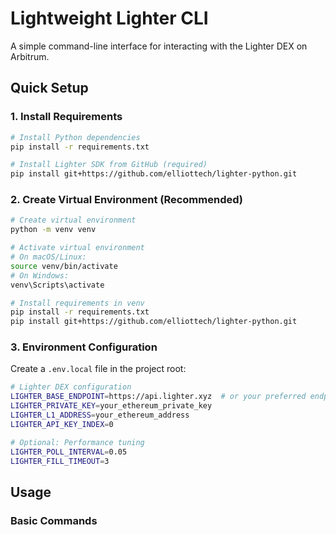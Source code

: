 # Lightweight Lighter CLI

A simple command-line interface for interacting with the Lighter DEX on Arbitrum.

## Quick Setup

### 1. Install Requirements

```bash
# Install Python dependencies
pip install -r requirements.txt

# Install Lighter SDK from GitHub (required)
pip install git+https://github.com/elliottech/lighter-python.git
```

### 2. Create Virtual Environment (Recommended)

```bash
# Create virtual environment
python -m venv venv

# Activate virtual environment
# On macOS/Linux:
source venv/bin/activate
# On Windows:
venv\Scripts\activate

# Install requirements in venv
pip install -r requirements.txt
pip install git+https://github.com/elliottech/lighter-python.git
```

### 3. Environment Configuration

Create a `.env.local` file in the project root:

```bash
# Lighter DEX configuration
LIGHTER_BASE_ENDPOINT=https://api.lighter.xyz  # or your preferred endpoint
LIGHTER_PRIVATE_KEY=your_ethereum_private_key
LIGHTER_L1_ADDRESS=your_ethereum_address
LIGHTER_API_KEY_INDEX=0

# Optional: Performance tuning
LIGHTER_POLL_INTERVAL=0.05
LIGHTER_FILL_TIMEOUT=3
```

## Usage

### Basic Commands

